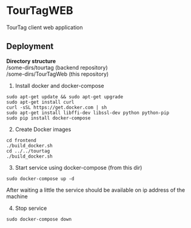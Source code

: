 # TourTagWEB
TourTag client web application

## Deployment

**Directory structure** <br>
/some-dirs/tourtag  (backend repository)  <br>
/some-dirs/TourTagWeb (this repository)

1. Install docker and docker-compose
```
sudo apt-get update && sudo apt-get upgrade
sudo apt-get install curl
curl -sSL https://get.docker.com | sh
sudo apt-get install libffi-dev libssl-dev python python-pip
sudo pip install docker-compose
```

2. Create Docker images
```
cd frontend
./build_docker.sh
cd ../../tourtag
./build_docker.sh
```

3. Start service using docker-compose (from this dir)
```
sudo docker-compose up -d
```
After waiting a little the service should be available on ip address of the machine

4. Stop service
```
sudo docker-compose down
```
